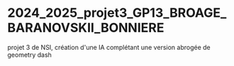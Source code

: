 # 2024_2025_projet3_GP13_BROAGE_BARANOVSKII_BONNIERE
 projet 3 de NSI, création d'une IA complétant une version abrogée de geometry dash
